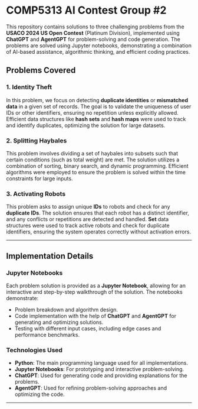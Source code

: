 # COMP5313 AI Contest Group #2



This repository contains solutions to three challenging problems from the **USACO 2024 US Open Contest** (Platinum Division), implemented using **ChatGPT** and **AgentGPT** for problem-solving and code generation. The problems are solved using Jupyter notebooks, demonstrating a combination of AI-based assistance, algorithmic thinking, and efficient coding practices.

## Problems Covered

### 1. **Identity Theft**
In this problem, we focus on detecting **duplicate identities** or **mismatched data** in a given set of records. The goal is to validate the uniqueness of user IDs or other identifiers, ensuring no repetition unless explicitly allowed. Efficient data structures like **hash sets** and **hash maps** were used to track and identify duplicates, optimizing the solution for large datasets.

### 2. **Splitting Haybales**
This problem involves dividing a set of haybales into subsets such that certain conditions (such as total weight) are met. The solution utilizes a combination of sorting, binary search, and dynamic programming. Efficient algorithms were employed to ensure the problem is solved within the time constraints for large inputs.

### 3. **Activating Robots**
This problem asks to assign unique **IDs** to robots and check for any **duplicate IDs**. The solution ensures that each robot has a distinct identifier, and any conflicts or repetitions are detected and handled. **Set** data structures were used to track active robots and check for duplicate identifiers, ensuring the system operates correctly without activation errors.

---

## Implementation Details

### Jupyter Notebooks
Each problem solution is provided as a **Jupyter Notebook**, allowing for an interactive and step-by-step walkthrough of the solution. The notebooks demonstrate:
- Problem breakdown and algorithm design.
- Code implementation with the help of **ChatGPT** and **AgentGPT** for generating and optimizing solutions.
- Testing with different input cases, including edge cases and performance benchmarks.

### Technologies Used
- **Python**: The main programming language used for all implementations.
- **Jupyter Notebooks**: For prototyping and interactive problem-solving.
- **ChatGPT**: Used for generating code and providing explanations for the problems.
- **AgentGPT**: Used for refining problem-solving approaches and optimizing the code.

---

